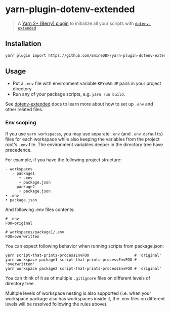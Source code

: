 # yarn-plugin-dotenv-extended

> A [Yarn 2+ (Berry) plugin](https://yarnpkg.com/features/plugins) to initialize all your scripts with [`dotenv-extended`](https://github.com/keithmorris/node-dotenv-extended)

## Installation

```sh
yarn plugin import https://github.com/SmineDDF/yarn-plugin-dotenv-extended/releases/download/3.0.1/plugin-dotenv-extended.js
```

## Usage

- Put a `.env` file with environment variable `KEY=VALUE` pairs in your project directory
- Run any of your package scripts, e.g. `yarn run build`.

See [dotenv-extended](https://github.com/keithmorris/node-dotenv-extended) docs to learn more about how to set up `.env` and other related files.

### Env scoping
If you use `yarn workspaces`, you may use separate `.env` (and `.env.defaults`) files for each workspace while also keeping the variables from
the project root's `.env` file.
The environment variables deeper in the directory tree have precedence.

For example, if you have the following project structure:
```
- workspaces
   - package1
      • .env
      • package.json
   - package2
      • package.json
• .env
• package.json
```
And following .env files contents:
```
# .env
FOO=original
```
```
# workspaces/package1/.env
FOO=overwritten
```

You can expect following behavior when running scripts from package.json:
```
yarn script-that-prints-processEnvFOO                    # 'original'
yarn workspace package1 script-that-prints-processEnvFOO # 'overwritten'
yarn workspace package2 script-that-prints-processEnvFOO # 'original'
```

You can think of it as of multiple `.gitignore` files on different levels of directory tree.

Multiple levels of workspace nesting is also supported (i.e. when your workspace package also has workspaces inside it, the .env
files on different levels will be resolved following the rules above).
